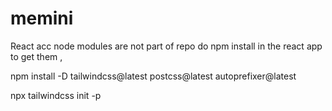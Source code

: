 # memini
React acc node modules are not part of repo do npm install in the react app to get them , 


npm install -D tailwindcss@latest postcss@latest autoprefixer@latest


npx tailwindcss init -p